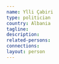 ```yaml
---
name: Ylli Çabiri
type: politician
country: Albania
tagline:
description:
related-persons:
connections:
layout: person
---
```

